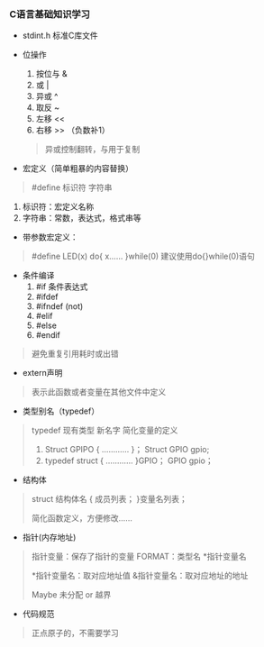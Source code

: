 <!--
 * @Date: 2024-05-31
 * @LastEditors: 不与
 * @LastEditTime: 2024-05-31
 * @FilePath: \STM32_Study\基础篇\C语言基础.md
 * @Description: 
-->
### C语言基础知识学习

- stdint.h 标准C库文件

- 位操作
    1. 按位与 &
    2. 或 |
    3. 异或 ^
    4. 取反 ~
    5. 左移 << 
    6. 右移 >> （负数补1）
  > 异或控制翻转，与用于复制

- 宏定义（简单粗暴的内容替换）
> #define 标识符 字符串
   1. 标识符：宏定义名称
   2. 字符串：常数，表达式，格式串等

- 带参数宏定义：
> #define LED(x) do{
>               x……
>       }while(0)
> 建议使用do{}while(0)语句

- 条件编译
  1. #if 条件表达式
  2. #ifdef
  3. #ifndef (not)
  4. #elif
  5. #else
  6. #endif
> 避免重复引用耗时或出错

- extern声明
> 表示此函数或者变量在其他文件中定义

- 类型别名（typedef）
> typedef 现有类型 新名字
> 简化变量的定义
> 1. Struct GPIPO
> {
>       …………
> }；
> Struct GPIO gpio;
> 2. typedef struct
> {
>       …………
> }GPIO；
> GPIO gpio；

- 结构体
> struct 结构体名
> {
>       成员列表；
> }变量名列表；
>   
> 简化函数定义，方便修改……

- 指针(内存地址)
> 指针变量：保存了指针的变量
> FORMAT：类型名 *指针变量名
>   
> *指针变量名：取对应地址值
> &指针变量名：取对应地址的地址
>
> Maybe 未分配 or 越界

- 代码规范
> 正点原子的，不需要学习